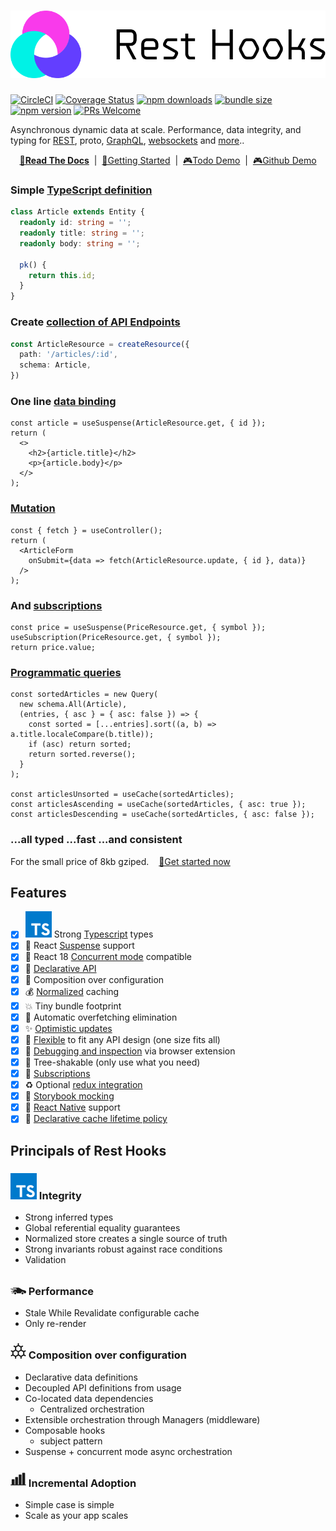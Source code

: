 # [![🛌🎣 Rest hooks](./rest_hooks_logo_and_text.svg?sanitize=true)](https://resthooks.io)

[![CircleCI](https://circleci.com/gh/coinbase/rest-hooks/tree/master.svg?style=shield)](https://circleci.com/gh/coinbase/rest-hooks)
[![Coverage Status](https://img.shields.io/codecov/c/gh/coinbase/rest-hooks/master.svg?style=flat-square)](https://app.codecov.io/gh/coinbase/rest-hooks?branch=master)
[![npm downloads](https://img.shields.io/npm/dt/rest-hooks/react.svg?style=flat-square)](https://www.npmjs.com/package/rest-hooks)
[![bundle size](https://img.shields.io/bundlephobia/minzip/rest-hooks/react?style=flat-square)](https://bundlephobia.com/result?p=rest-hooks)
[![npm version](https://img.shields.io/npm/v/rest-hooks/react.svg?style=flat-square)](https://www.npmjs.com/package/rest-hooks)
[![PRs Welcome](https://img.shields.io/badge/PRs-welcome-brightgreen.svg?style=flat-square)](http://makeapullrequest.com)

Asynchronous dynamic data at scale. Performance, data integrity, and typing for [REST](https://resthooks.io/rest), proto, [GraphQL](https://resthooks.io/graphql), [websockets](https://resthooks.io/docs/api/Manager#middleware-data-stream) and [more](https://resthooks.io/docs/guides/img-media)..

<div align="center">

**[📖Read The Docs](https://resthooks.io/docs)** &nbsp;|&nbsp; [🏁Getting Started](https://resthooks.io/docs/getting-started/installation) &nbsp;|&nbsp;
[🎮Todo Demo](https://stackblitz.com/github/coinbase/rest-hooks/tree/master/examples/todo-app?file=src%2Fpages%2FHome%2Findex.tsx) &nbsp;|&nbsp;
[🎮Github Demo](https://stackblitz.com/github/coinbase/rest-hooks/tree/master/examples/github-app?file=src%2Fpages%2FIssueList.tsx)

</div>

### Simple [TypeScript definition](https://resthooks.io/rest/api/Entity)

```typescript
class Article extends Entity {
  readonly id: string = '';
  readonly title: string = '';
  readonly body: string = '';

  pk() {
    return this.id;
  }
}
```

### Create [collection of API Endpoints](https://resthooks.io/rest/api/createResource)

```typescript
const ArticleResource = createResource({
  path: '/articles/:id',
  schema: Article,
})
```

### One line [data binding](https://resthooks.io/docs/api/useSuspense)

```tsx
const article = useSuspense(ArticleResource.get, { id });
return (
  <>
    <h2>{article.title}</h2>
    <p>{article.body}</p>
  </>
);
```

### [Mutation](https://resthooks.io/docs/api/Controller#fetch)

```tsx
const { fetch } = useController();
return (
  <ArticleForm
    onSubmit={data => fetch(ArticleResource.update, { id }, data)}
  />
);
```

### And [subscriptions](https://resthooks.io/docs/api/useSubscription)

```tsx
const price = useSuspense(PriceResource.get, { symbol });
useSubscription(PriceResource.get, { symbol });
return price.value;
```

### [Programmatic queries](https://resthooks.io/rest/api/Query)

```tsx
const sortedArticles = new Query(
  new schema.All(Article),
  (entries, { asc } = { asc: false }) => {
    const sorted = [...entries].sort((a, b) => a.title.localeCompare(b.title));
    if (asc) return sorted;
    return sorted.reverse();
  }
);

const articlesUnsorted = useCache(sortedArticles);
const articlesAscending = useCache(sortedArticles, { asc: true });
const articlesDescending = useCache(sortedArticles, { asc: false });
```

### ...all typed ...fast ...and consistent

For the small price of 8kb gziped. &nbsp;&nbsp; [🏁Get started now](https://resthooks.io/docs/getting-started/installation)

## Features

- [x] ![TS](./packages/rest-hooks/typescript.svg?sanitize=true) Strong [Typescript](https://www.typescriptlang.org/) types
- [x] 🛌 React [Suspense](https://resthooks.io/docs/getting-started/data-dependency#boundaries) support
- [x] 🧵 React 18 [Concurrent mode](https://resthooks.io/docs/guides/render-as-you-fetch) compatible
- [x] 🎣 [Declarative API](https://resthooks.io/docs/getting-started/data-dependency)
- [x] 📝 Composition over configuration
- [x] 💰 [Normalized](https://resthooks.io/docs/getting-started/entity) caching
- [x] 💥 Tiny bundle footprint
- [x] 🛑 Automatic overfetching elimination
- [x] ✨ [Optimistic updates](https://resthooks.io/rest/guides/optimistic-updates)
- [x] 🧘 [Flexible](https://resthooks.io/docs/getting-started/endpoint) to fit any API design (one size fits all)
- [x] 🔧 [Debugging and inspection](https://resthooks.io/docs/guides/debugging) via browser extension
- [x] 🌳 Tree-shakable (only use what you need)
- [x] 🔁 [Subscriptions](https://resthooks.io/docs/api/useSubscription)
- [x] ♻️ Optional [redux integration](https://resthooks.io/docs/guides/redux)
- [x] 📙 [Storybook mocking](https://resthooks.io/docs/guides/storybook)
- [x] 📱 [React Native](https://facebook.github.io/react-native/) support
- [x] 🚯 [Declarative cache lifetime policy](https://resthooks.io/docs/getting-started/expiry-policy)

## Principals of Rest Hooks

### ![TS](./packages/rest-hooks/typescript.svg?sanitize=true) Integrity

- Strong inferred types
- Global referential equality guarantees
- Normalized store creates a single source of truth
- Strong invariants robust against race conditions
- Validation

### <svg height="25px" width="25px" xmlns="http://www.w3.org/2000/svg" xmlns:xlink="http://www.w3.org/1999/xlink" version="1.1" x="0px" y="0px" viewBox="0 0 30 22.5" xml:space="preserve"><g transform="translate(-270 -140)"><g xmlns="http://www.w3.org/2000/svg" xmlns:xlink="http://www.w3.org/1999/xlink"><path fill="currentColor" d="M279,161c-0.736,0-1.375,0.405-1.722,1c-0.172,0.295-0.278,0.635-0.278,1c0,1.102,0.897,2,2,2c1.103,0,2-0.898,2-2    c0-0.365-0.105-0.705-0.278-1C280.375,161.405,279.737,161,279,161z"/><path fill="currentColor" d="M293,161c-0.736,0-1.375,0.405-1.722,1c-0.172,0.295-0.278,0.635-0.278,1c0,1.102,0.897,2,2,2c1.103,0,2-0.898,2-2    c0-0.365-0.105-0.705-0.278-1C294.375,161.405,293.737,161,293,161z"/><path fill="currentColor" d="M299,159v-1l-6-1.715L286,152h-11v1h6v1h-11v1h12v1h-10v1h5v1h-2v1h-4v1h5v1h-1v1h-3v1h4c0-0.352,0.072-0.686,0.184-1    c0.414-1.162,1.512-2,2.816-2c1.305,0,2.402,0.838,2.816,2c0.111,0.314,0.184,0.648,0.184,1h8c0-0.352,0.072-0.686,0.184-1    c0.414-1.162,1.512-2,2.816-2c1.305,0,2.402,0.838,2.816,2c0.111,0.314,0.184,0.648,0.184,1h3v-1h1v-3H299z"/></g></g></svg> Performance

- Stale While Revalidate configurable cache
- Only re-render

### <svg height="25px" viewBox="-10 0 512 512" width="25px" xmlns="http://www.w3.org/2000/svg"><path  fill="currentColor" d="m483 395.171875-38.734375-22.375v-79.640625l38.734375-22.375c9.566406-5.523438 12.839844-17.757812 7.316406-27.320312-5.527344-9.566407-17.757812-12.84375-27.324218-7.316407l-38.769532 22.394531-68.839844-39.746093v-79.542969l38.832032-22.421875c9.566406-5.519531 12.84375-17.753906 7.320312-27.316406-5.523437-9.566407-17.753906-12.847657-27.320312-7.320313l-38.832032 22.417969-68.882812-39.765625v-44.84375c0-11.046875-8.953125-20-20-20s-20 8.953125-20 20v44.84375l-68.882812 39.769531-38.835938-22.421875c-9.5625-5.523437-21.796875-2.246094-27.316406 7.320313-5.523438 9.566406-2.246094 21.796875 7.316406 27.320312l38.835938 22.421875v79.542969l-68.839844 39.742187-38.769532-22.394531c-9.566406-5.523437-21.796874-2.25-27.324218 7.316407-5.523438 9.5625-2.25 21.796874 7.316406 27.320312l38.734375 22.375v79.640625l-38.734375 22.375c-9.566406 5.523437-12.839844 17.753906-7.316406 27.320313 5.542968 9.597656 17.789062 12.824218 27.324218 7.316406l38.769532-22.394532 68.839844 39.746094v44.839844c0 11.046875 8.953124 20 20 20 11.046874 0 20-8.953125 20-20v-44.84375l68.882812-39.769531 68.882812 39.773437v44.839844c0 11.046875 8.957032 20 20 20 11.046876 0 20-8.953125 20-20v-44.84375l68.84375-39.746094 38.769532 22.394532c9.546875 5.515624 21.785156 2.269531 27.320312-7.3125 5.523438-9.566407 2.25-21.796876-7.316406-27.320313zm-256.5-22.425781-68.882812 39.769531-68.882813-39.769531v-79.542969l68.882813-39.769531 68.882812 39.773437zm-48.882812-153.953125v-79.539063l68.882812-39.769531 68.882812 39.769531v79.542969l-68.882812 39.765625zm226.648437 153.953125-68.882813 39.769531-68.882812-39.769531v-79.542969l68.882812-39.769531 68.882813 39.769531zm0 0"/></svg> Composition over configuration

- Declarative data definitions
- Decoupled API definitions from usage
- Co-located data dependencies
  - Centralized orchestration
- Extensible orchestration through Managers (middleware)
- Composable hooks
  - subject pattern
- Suspense + concurrent mode async orchestration

### <svg height="25px" width="25px" version="1.1" xmlns="http://www.w3.org/2000/svg" xmlns:xlink="http://www.w3.org/1999/xlink" x="0px" y="0px" viewBox="0 0 189.667 189.667" style="enable-background:new 0 0 189.667 189.667;" xmlSpace="preserve"><path fill="currentColor" d="M184.667,160.301h-7.728V24.366c0-2.761-2.239-5-5-5h-24.5c-2.761,0-5,2.239-5,5v135.935h-8.136V43.96c0-2.761-2.239-5-5-5 h-24.5c-2.761,0-5,2.239-5,5v116.341h-8.136V74.366c0-2.761-2.239-5-5-5H62.166c-2.761,0-5,2.239-5,5v85.935H49.03v-57.935 c0-2.761-2.239-5-5-5H19.529c-2.761,0-5,2.239-5,5v57.935H5c-2.761,0-5,2.239-5,5s2.239,5,5,5h14.529H44.03h18.135h24.501h18.136 h24.5h18.136h24.5h12.728c2.761,0,5-2.239,5-5S187.428,160.301,184.667,160.301z" /></svg> Incremental Adoption

- Simple case is simple
- Scale as your app scales
